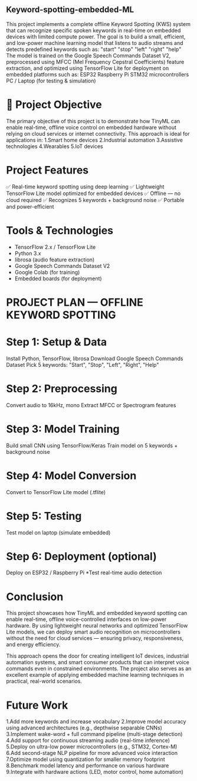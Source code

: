 ## Keyword-spotting-embedded-ML


This project implements a complete offline Keyword Spotting (KWS) system that can recognize specific spoken keywords in real-time on embedded devices with limited compute power. The goal is to build a small, efficient, and low-power machine learning model that listens to audio streams and detects predefined keywords such as:
"start"
"stop"
"left"
"right"
"help"
The model is trained on the Google Speech Commands Dataset V2, preprocessed using MFCC (Mel Frequency Cepstral Coefficients) feature extraction, and optimized using TensorFlow Lite for deployment on embedded platforms such as:
ESP32
Raspberry Pi
STM32 microcontrollers
PC / Laptop (for testing & simulation)
# 🎯 Project Objective
The primary objective of this project is to demonstrate how TinyML can enable real-time, offline voice control on embedded hardware without relying on cloud services or internet connectivity. This approach is ideal for applications in:
1.Smart home devices
2.Industrial automation
3.Assistive technologies
4.Wearables
5.IoT devices
# Project Features
✅ Real-time keyword spotting using deep learning
✅ Lightweight TensorFlow Lite model optimized for embedded devices
✅ Offline — no cloud required
✅ Recognizes 5 keywords + background noise
✅ Portable and power-efficient
# Tools & Technologies
* TensorFlow 2.x / TensorFlow Lite
* Python 3.x
* librosa (audio feature extraction)
* Google Speech Commands Dataset V2
* Google Colab (for training)
* Embedded boards (for deployment)
# PROJECT PLAN — OFFLINE KEYWORD SPOTTING
# Step 1: Setup & Data
Install Python, TensorFlow, librosa
Download Google Speech Commands Dataset
Pick 5 keywords: "Start", "Stop", "Left", "Right", "Help"
# Step 2: Preprocessing
Convert audio to 16kHz, mono
Extract MFCC or Spectrogram features
# Step 3: Model Training
Build small CNN using TensorFlow/Keras
Train model on 5 keywords + background noise
# Step 4: Model Conversion
Convert to TensorFlow Lite model (.tflite)
# Step 5: Testing
Test model on laptop (simulate embedded)
# Step 6: Deployment (optional)
Deploy on ESP32 / Raspberry Pi
*Test real-time audio detection

#  Conclusion
This project showcases how TinyML and embedded keyword spotting can enable real-time, offline voice-controlled interfaces on low-power hardware. By using lightweight neural networks and optimized TensorFlow Lite models, we can deploy smart audio recognition on microcontrollers without the need for cloud services — ensuring privacy, responsiveness, and energy efficiency.

This approach opens the door for creating intelligent IoT devices, industrial automation systems, and smart consumer products that can interpret voice commands even in constrained environments. The project also serves as an excellent example of applying embedded machine learning techniques in practical, real-world scenarios.

# Future Work
1.Add more keywords and increase vocabulary
2.Improve model accuracy using advanced architectures (e.g., depthwise separable CNNs)
3.Implement wake-word + full command pipeline (multi-stage detection)
4.Add support for continuous streaming audio (real-time inference)
5.Deploy on ultra-low power microcontrollers (e.g., STM32, Cortex-M)
6.Add second-stage NLP pipeline for more advanced voice interaction
7.Optimize model using quantization for smaller memory footprint
8.Benchmark model latency and performance on various hardware
9.Integrate with hardware actions (LED, motor control, home automation)
